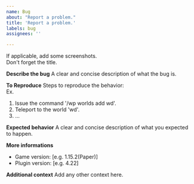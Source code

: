```yaml
---
name: Bug
about: "Report a problem."
title: 'Report a problem.'
labels: bug
assignees: ''

---
```


If applicable, add some screenshots.  
Don't forget the title.

**Describe the bug**
A clear and concise description of what the bug is.

**To Reproduce**
Steps to reproduce the behavior:  
Ex.
1. Issue the command '/wp worlds add wd'.
2. Teleport to the world 'wd'.
3. ...

**Expected behavior**
A clear and concise description of what you expected to happen.

**More informations**
 - Game version: [e.g. 1.15.2(Paper)]
 - Plugin version: [e.g. 4.22]

**Additional context**
Add any other context here.
